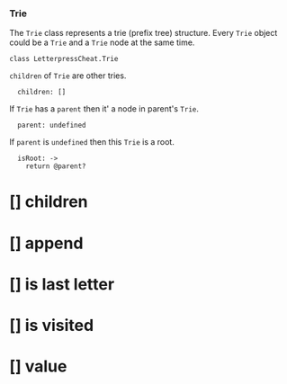 ### Trie

The `Trie` class represents a trie (prefix tree) structure. Every `Trie` object could be a `Trie` and a `Trie` node at the same time.

    class LetterpressCheat.Trie

`children` of `Trie` are other tries.

      children: []

If `Trie` has a `parent` then it' a node in parent's `Trie`.

      parent: undefined

If `parent` is `undefined` then this `Trie` is a root.

      isRoot: ->
        return @parent?

# [] children
# [] append
# [] is last letter
# [] is visited
# [] value